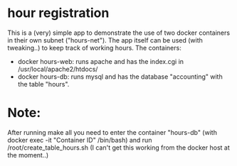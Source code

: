 # hour registration
This is a (very) simple app to demonstrate the use of two docker containers in their own subnet ("hours-net").
The app itself can be used (with tweaking..) to keep track of working hours.
The containers:
* docker hours-web: runs apache and has the index.cgi in /usr/local/apache2/htdocs/
* docker hours-db: runs mysql and has the database "accounting" with the table "hours".
# Note:
After running make all you need to enter the container "hours-db" (with docker exec -it "Container ID" /bin/bash) and run /root/create_table_hours.sh
(I can't get this working from the docker host at the moment..)
